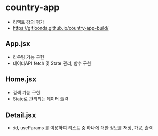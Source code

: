 # country-app
- 리액트 강의 평가
- https://gitloonda.github.io/country-app-build/

## App.jsx
- 라우팅 기능 구현
- 데이터API fetch 및 State 관리, 함수 구현

## Home.jsx
- 검색 기능 구현
- State로 관리되는 데이터 출력

## Detail.jsx
- :id, useParams 를 이용하여 리스트 중 하나에 대한 정보를 저장, 가공, 출력
